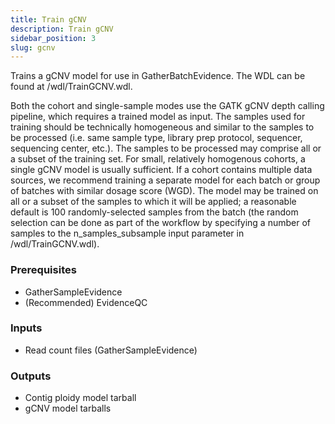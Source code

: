 ```yaml
---
title: Train gCNV
description: Train gCNV
sidebar_position: 3
slug: gcnv
---
```


Trains a gCNV model for use in GatherBatchEvidence. 
The WDL can be found at /wdl/TrainGCNV.wdl. 

Both the cohort and single-sample modes use the 
GATK gCNV depth calling pipeline, which requires a 
trained model as input. The samples used for training 
should be technically homogeneous and similar to the 
samples to be processed (i.e. same sample type, 
library prep protocol, sequencer, sequencing center, etc.). 
The samples to be processed may comprise all or a subset 
of the training set. For small, relatively homogenous cohorts, 
a single gCNV model is usually sufficient. If a cohort 
contains multiple data sources, we recommend training a separate 
model for each batch or group of batches with similar dosage 
score (WGD). The model may be trained on all or a subset of 
the samples to which it will be applied; a reasonable default 
is 100 randomly-selected samples from the batch (the random 
selection can be done as part of the workflow by specifying 
a number of samples to the n_samples_subsample input 
parameter in /wdl/TrainGCNV.wdl).

### Prerequisites

- GatherSampleEvidence
- (Recommended) EvidenceQC

### Inputs

- Read count files (GatherSampleEvidence)

### Outputs

- Contig ploidy model tarball
- gCNV model tarballs